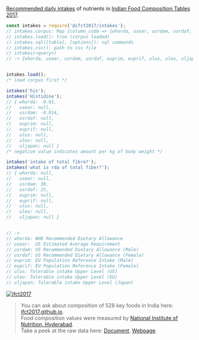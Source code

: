 [Recommended daily intakes] of nutrients in [Indian Food Composition Tables 2017].

```javascript
const intakes = require('@ifct2017/intakes');
// intakes.corpus: Map {column_code => {whorda, usear, usrdam, usrdaf, euprim, euprif, ulus, uleu, uljapan}}
// intakes.load(): true (corpus loaded)
// intakes.sql([table], [options]): sql commands
// intakes.csv(): path to csv file
// intakes(<query>)
// -> {whorda, usear, usrdam, usrdaf, euprim, euprif, ulus, uleu, uljapan} if found, null otherwise


intakes.load();
/* load corpus first */

intakes('his');
intakes('Histidine');
// { whorda: -0.01,
//   usear: null,
//   usrdam: -0.014,
//   usrdaf: null,
//   euprim: null,
//   euprif: null,
//   ulus: null,
//   uleu: null,
//   uljapan: null }
/* negative value indicates amount per kg of body weight */

intakes('intake of total fibre?');
intakes('what is rda of total fiber?');
// { whorda: null,
//   usear: null,
//   usrdam: 38,
//   usrdaf: 25,
//   euprim: null,
//   euprif: null,
//   ulus: null,
//   uleu: null,
//   uljapan: null }


// ->
// whorda: WHO Recommended Dietary Allowance
// usear:  US Estimated Average Requirement
// usrdam: US Recommended Dietary Allowance (Male)
// usrdaf: US Recommended Dietary Allowance (Female)
// euprim: EU Population Reference Intake (Male)
// euprif: EU Population Reference Intake (Female)
// ulus: Tolerable intake Upper Level (US)
// uleu: Tolerable intake Upper Level (EU)
// uljapan: Tolerable intake Upper Level (Japan)
```


[![ifct2017](http://ifct2017.com/ifct_2017.jpg)](https://www.npmjs.com/package/ifct2017)
> You can ask about composition of 528 key foods in India here: [ifct2017.github.io].<br>
> Food composition values were measured by [National Institute of Nutrition, Hyderabad].<br>
> Take a peek at the raw data here: [Document], [Webpage].

[Indian Food Composition Tables 2017]: http://ifct2017.com/
[Recommended daily intakes]: https://github.com/ifct2017/intakes/tree/master/index.csv
[ifct2017.github.io]: https://ifct2017.github.io
[National Institute of Nutrition, Hyderabad]: https://www.nin.res.in/
[Document]: https://docs.google.com/spreadsheets/d/14rD34GjeJ6jx9-RXLa7zu4m_896CojCP4qSTPKeWLEU/edit?usp=sharing
[Webpage]: https://docs.google.com/spreadsheets/d/e/2PACX-1vShOB5MaBlnccsBXPGT1KbG3442fF7ZPChdJCm7Ez3C9ejVF6503gMY28dOOdBJRDpCLL9o0BfJO8Nj/pubhtml
